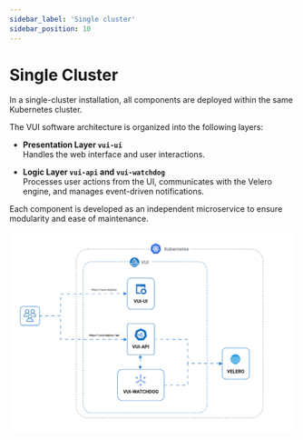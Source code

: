 ```yaml
---
sidebar_label: 'Single cluster'
sidebar_position: 10
---
```


# Single Cluster

In a single-cluster installation, all components are deployed within the same Kubernetes cluster.

The VUI software architecture is organized into the following layers:

- **Presentation Layer `vui-ui`**  
  Handles the web interface and user interactions.

- **Logic Layer `vui-api` and `vui-watchdog`**  
  Processes user actions from the UI, communicates with the Velero engine, and manages event-driven notifications.

Each component is developed as an independent microservice to ensure modularity and ease of maintenance.

![VUI Software Architecture – Single Cluster](./../../assets/screenshots/20_sa_VUI.gif)
